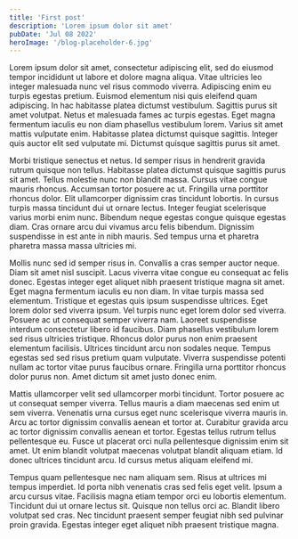 ```yaml
---
title: 'First post'
description: 'Lorem ipsum dolor sit amet'
pubDate: 'Jul 08 2022'
heroImage: '/blog-placeholder-6.jpg'
---
```


Lorem ipsum dolor sit amet, consectetur adipiscing elit, sed do eiusmod tempor incididunt ut labore et dolore magna aliqua. Vitae ultricies leo integer malesuada nunc vel risus commodo viverra. Adipiscing enim eu turpis egestas pretium. Euismod elementum nisi quis eleifend quam adipiscing. In hac habitasse platea dictumst vestibulum. Sagittis purus sit amet volutpat. Netus et malesuada fames ac turpis egestas. Eget magna fermentum iaculis eu non diam phasellus vestibulum lorem. Varius sit amet mattis vulputate enim. Habitasse platea dictumst quisque sagittis. Integer quis auctor elit sed vulputate mi. Dictumst quisque sagittis purus sit amet.

Morbi tristique senectus et netus. Id semper risus in hendrerit gravida rutrum quisque non tellus. Habitasse platea dictumst quisque sagittis purus sit amet. Tellus molestie nunc non blandit massa. Cursus vitae congue mauris rhoncus. Accumsan tortor posuere ac ut. Fringilla urna porttitor rhoncus dolor. Elit ullamcorper dignissim cras tincidunt lobortis. In cursus turpis massa tincidunt dui ut ornare lectus. Integer feugiat scelerisque varius morbi enim nunc. Bibendum neque egestas congue quisque egestas diam. Cras ornare arcu dui vivamus arcu felis bibendum. Dignissim suspendisse in est ante in nibh mauris. Sed tempus urna et pharetra pharetra massa massa ultricies mi.

Mollis nunc sed id semper risus in. Convallis a cras semper auctor neque. Diam sit amet nisl suscipit. Lacus viverra vitae congue eu consequat ac felis donec. Egestas integer eget aliquet nibh praesent tristique magna sit amet. Eget magna fermentum iaculis eu non diam. In vitae turpis massa sed elementum. Tristique et egestas quis ipsum suspendisse ultrices. Eget lorem dolor sed viverra ipsum. Vel turpis nunc eget lorem dolor sed viverra. Posuere ac ut consequat semper viverra nam. Laoreet suspendisse interdum consectetur libero id faucibus. Diam phasellus vestibulum lorem sed risus ultricies tristique. Rhoncus dolor purus non enim praesent elementum facilisis. Ultrices tincidunt arcu non sodales neque. Tempus egestas sed sed risus pretium quam vulputate. Viverra suspendisse potenti nullam ac tortor vitae purus faucibus ornare. Fringilla urna porttitor rhoncus dolor purus non. Amet dictum sit amet justo donec enim.

Mattis ullamcorper velit sed ullamcorper morbi tincidunt. Tortor posuere ac ut consequat semper viverra. Tellus mauris a diam maecenas sed enim ut sem viverra. Venenatis urna cursus eget nunc scelerisque viverra mauris in. Arcu ac tortor dignissim convallis aenean et tortor at. Curabitur gravida arcu ac tortor dignissim convallis aenean et tortor. Egestas tellus rutrum tellus pellentesque eu. Fusce ut placerat orci nulla pellentesque dignissim enim sit amet. Ut enim blandit volutpat maecenas volutpat blandit aliquam etiam. Id donec ultrices tincidunt arcu. Id cursus metus aliquam eleifend mi.

Tempus quam pellentesque nec nam aliquam sem. Risus at ultrices mi tempus imperdiet. Id porta nibh venenatis cras sed felis eget velit. Ipsum a arcu cursus vitae. Facilisis magna etiam tempor orci eu lobortis elementum. Tincidunt dui ut ornare lectus sit. Quisque non tellus orci ac. Blandit libero volutpat sed cras. Nec tincidunt praesent semper feugiat nibh sed pulvinar proin gravida. Egestas integer eget aliquet nibh praesent tristique magna.
